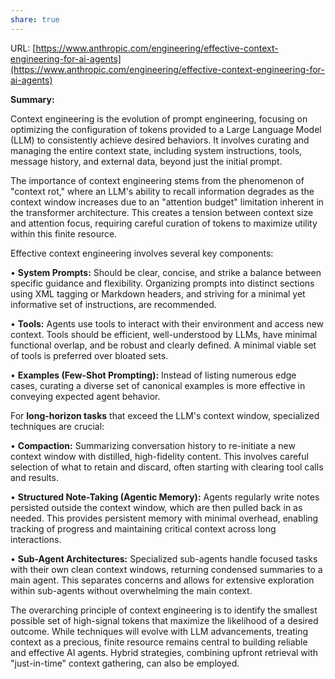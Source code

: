 ```yaml
---
share: true
---
```


URL: [https://www.anthropic.com/engineering/effective-context-engineering-for-ai-agents](https://www.anthropic.com/engineering/effective-context-engineering-for-ai-agents)

**Summary:**

Context engineering is the evolution of prompt engineering, focusing on optimizing the configuration of tokens provided to a Large Language Model (LLM) to consistently achieve desired behaviors. It involves curating and managing the entire context state, including system instructions, tools, message history, and external data, beyond just the initial prompt.

The importance of context engineering stems from the phenomenon of "context rot," where an LLM's ability to recall information degrades as the context window increases due to an "attention budget" limitation inherent in the transformer architecture. This creates a tension between context size and attention focus, requiring careful curation of tokens to maximize utility within this finite resource.

Effective context engineering involves several key components:

• **System Prompts:** Should be clear, concise, and strike a balance between specific guidance and flexibility. Organizing prompts into distinct sections using XML tagging or Markdown headers, and striving for a minimal yet informative set of instructions, are recommended.

• **Tools:** Agents use tools to interact with their environment and access new context. Tools should be efficient, well-understood by LLMs, have minimal functional overlap, and be robust and clearly defined. A minimal viable set of tools is preferred over bloated sets.

• **Examples (Few-Shot Prompting):** Instead of listing numerous edge cases, curating a diverse set of canonical examples is more effective in conveying expected agent behavior.

For **long-horizon tasks** that exceed the LLM's context window, specialized techniques are crucial:

• **Compaction:** Summarizing conversation history to re-initiate a new context window with distilled, high-fidelity content. This involves careful selection of what to retain and discard, often starting with clearing tool calls and results.

• **Structured Note-Taking (Agentic Memory):** Agents regularly write notes persisted outside the context window, which are then pulled back in as needed. This provides persistent memory with minimal overhead, enabling tracking of progress and maintaining critical context across long interactions.

• **Sub-Agent Architectures:** Specialized sub-agents handle focused tasks with their own clean context windows, returning condensed summaries to a main agent. This separates concerns and allows for extensive exploration within sub-agents without overwhelming the main context.

The overarching principle of context engineering is to identify the smallest possible set of high-signal tokens that maximize the likelihood of a desired outcome. While techniques will evolve with LLM advancements, treating context as a precious, finite resource remains central to building reliable and effective AI agents. Hybrid strategies, combining upfront retrieval with "just-in-time" context gathering, can also be employed.